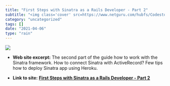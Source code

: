 ```yaml
---
title: "First Steps with Sinatra as a Rails Developer - Part 2"
subtitle: "<img class='cover' src=https://www.netguru.com/hubfs/Codestories/max-nelson-492729-unsplash.jpg>"
category: "uncategorized"
tags: []
date: "2021-04-06"
type: "rain"
---
```

<img class="cover" src=https://www.netguru.com/hubfs/Codestories/max-nelson-492729-unsplash.jpg>



* **Web site excerpt:** The second part of the guide how to work with the Sinatra framework. How to connect Sinatra with ActiveRecord? Few tips how to deploy Sinatra app using Heroku.

* **Link to site:** **[First Steps with Sinatra as a Rails Developer - Part 2](https://www.netguru.co/codestories/first-steps-with-sinatra-part-2)**